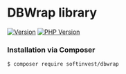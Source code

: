 # DBWrap library

[![Version](http://img.shields.io/packagist/v/softinvest/dbwrap.svg?style=flat)](https://packagist.org/packages/softinvest/dbwrap) [![PHP Version](http://img.shields.io/badge/php-8.0+-ff69b4.svg)](https://packagist.org/packages/softinvest/dbwrap)


### Installation via Composer

``` bash
$ composer require softinvest/dbwrap
```
